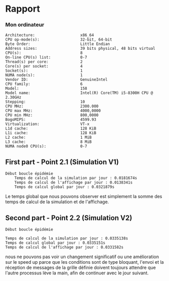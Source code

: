 # Rapport

### Mon ordinateur
    Architecture:                    x86_64
    CPU op-mode(s):                  32-bit, 64-bit
    Byte Order:                      Little Endian
    Address sizes:                   39 bits physical, 48 bits virtual
    CPU(s):                          8
    On-line CPU(s) list:             0-7
    Thread(s) per core:              2
    Core(s) per socket:              4
    Socket(s):                       1
    NUMA node(s):                    1
    Vendor ID:                       GenuineIntel
    CPU family:                      6
    Model:                           158
    Model name:                      Intel(R) Core(TM) i5-8300H CPU @ 2.30GHz
    Stepping:                        10
    CPU MHz:                         2300.000
    CPU max MHz:                     4000,0000
    CPU min MHz:                     800,0000
    BogoMIPS:                        4599.93
    Virtualization:                  VT-x
    L1d cache:                       128 KiB
    L1i cache:                       128 KiB
    L2 cache:                        1 MiB
    L3 cache:                        8 MiB
    NUMA node0 CPU(s):               0-7


## First part - Point 2.1 (Simulation V1)
        
    Début boucle épidémie
        Temps de calcul de la simulation par jour : 0.0181674s
        Temps de calcul de l'affichage par jour : 0.0138341s
        Temps de calcul global par jour : 0.0321879s

Le temps global que nous pouvons observer est simplement la somme des temps de calcul de la simulation et de l'affichage.

##  Second part - Point 2.2 (Simulation V2)

    Début boucle épidémie

	Temps de calcul de la simulation par jour : 0.0335138s
	Temps de calcul global par jour : 0.0335151s
	Temps de calcul de l'affichage par jour : 0.0331582s

nous ne pouvons pas voir un changement significatif ou une amélioration sur le speed up parce que les conditions sont de type bloquant, l'envoi et la réception de messages de la grille définie doivent toujours attendre que l'autre processus lève la main, afin de continuer avec le jour suivant. 
